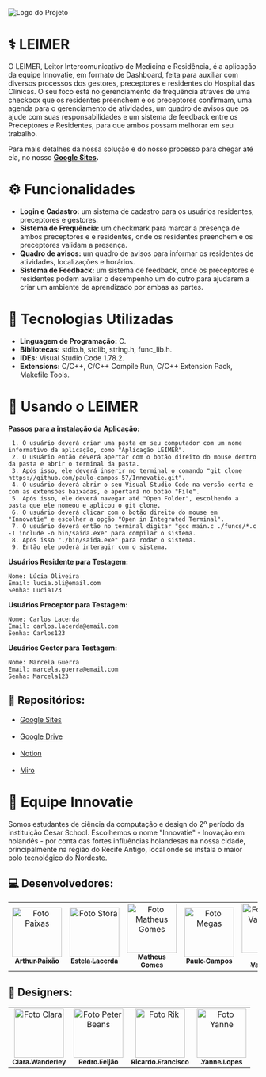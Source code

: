 
<img src="https://cdn.discordapp.com/attachments/1080907218507026443/1114225437254619198/Botoes.png" alt="Logo do Projeto">

# ⚕️ LEIMER

O LEIMER, Leitor Intercomunicativo de Medicina e Residência, é a aplicação da equipe Innovatie, em formato de Dashboard, feita para auxiliar com diversos processos dos gestores, preceptores e residentes do Hospital das Clínicas. O seu foco está no gerenciamento de frequência através de uma checkbox que os residentes preenchem e os preceptores confirmam, uma agenda para o gerenciamento de atividades, um quadro de avisos que os ajude com suas responsabilidades e um sistema de feedback entre os Preceptores e Residentes, para que ambos possam melhorar em seu trabalho.

Para mais detalhes da nossa solução e do nosso processo para chegar até ela, no nosso <b>[Google Sites](https://sites.google.com/d/1qKF9_0WKPtYAXA6IbFuaWe9Azb1qlWIE/p/1vNE8liT_0x9pcVxP8QQC8LkuAyzp8kcQ/edit).</b>

# ⚙️ Funcionalidades

- <b>Login e Cadastro:</b> um sistema de cadastro para os usuários residentes, preceptores e gestores.
- <b>Sistema de Frequência:</b> um checkmark para marcar a presença de ambos preceptores e e residentes, onde os residentes preenchem e os preceptores validam a presença.
- <b>Quadro de avisos:</b> um quadro de avisos para informar os residentes de atividades, localizações e horários.
- <b>Sistema de Feedback:</b> um sistema de feedback, onde os preceptores e residentes podem avaliar o desempenho um do outro para ajudarem a criar um ambiente de aprendizado por ambas as partes.

# 💾 Tecnologias Utilizadas

- <b>Linguagem de Programação:</b> C.
- <b>Bibliotecas:</b> stdio.h, stdlib, string.h, func_lib.h.
- <b>IDEs:</b> Visual Studio Code 1.78.2.
- <b>Extensions:</b> C/C++, C/C++ Compile Run, C/C++ Extension Pack, Makefile Tools.

# 👣 Usando o LEIMER

<b>Passos para a instalação da Aplicação:</b>
```
 1. O usuário deverá criar uma pasta em seu computador com um nome informativo da aplicação, como "Aplicação LEIMER".
 2. O usuário então deverá apertar com o botão direito do mouse dentro da pasta e abrir o terminal da pasta.
 3. Após isso, ele deverá inserir no terminal o comando "git clone https://github.com/paulo-campos-57/Innovatie.git".
 4. O usuário deverá abrir o seu Visual Studio Code na versão certa e com as extensões baixadas, e apertará no botão "File".
 5. Após isso, ele deverá navegar até "Open Folder", escolhendo a pasta que ele nomeou e aplicou o git clone.
 6. O usuário deverá clicar com o botão direito do mouse em "Innovatie" e escolher a opção "Open in Integrated Terminal".
 7. O usuário deverá então no terminal digitar "gcc main.c ./funcs/*.c -I include -o bin/saida.exe" para compilar o sistema.
 8. Após isso "./bin/saida.exe" para rodar o sistema.
 9. Então ele poderá interagir com o sistema.
```

<b>Usuários Residente para Testagem:</b>

```
Nome: Lúcia Oliveira 
Email: lucia.oli@email.com
Senha: Lucia123
```

<b>Usuários Preceptor para Testagem:</b>

```
Nome: Carlos Lacerda 
Email: carlos.lacerda@email.com
Senha: Carlos123
```

<b>Usuários Gestor para Testagem:</b>
```
Nome: Marcela Guerra 
Email: marcela.guerra@email.com
Senha: Marcela123
```

## 📂 Repositórios:
- [Google Sites](https://sites.google.com/d/1qKF9_0WKPtYAXA6IbFuaWe9Azb1qlWIE/p/1vNE8liT_0x9pcVxP8QQC8LkuAyzp8kcQ/edit)<br></br>
- [Google Drive](https://drive.google.com/drive/folders/0ACNmXMagBrTvUk9PVA)<br></br>
- [Notion](https://www.notion.so/PLANEJAMENTO-1d370349e78f4f49bb5170af11fed319)<br></br>
- [Miro](https://miro.com/app/board/uXjVPcL-PG8=/)

# 🤝 Equipe Innovatie

Somos estudantes de ciência da computação e design do 2º período da instituição Cesar School. Escolhemos o nome "Innovatie" - Inovação em holandês - por conta das fortes influências holandesas na nossa cidade, principalmente na região do Recife Antigo, local onde se instala o maior polo tecnológico do Nordeste.

## 💻 Desenvolvedores:
<table>
  <tr>
    <td align="center">
      <a href="https://github.com/paixaoao">
        <img src="https://avatars.githubusercontent.com/u/126728380?v=4" width="100px;" alt="Foto Paixas"/><br>
        <sub>
          <b>Arthur Paixão</b>
        </sub>
      </a>
    </td>
    <td align="center">
      <a href="https://github.com/EstelaLacerda">
        <img src="https://avatars.githubusercontent.com/u/117921412?v=4" width="100px;" alt="Foto Stora"/><br>
        <sub>
          <b>Estela Lacerda</b>
        </sub>
      </a>
    </td>
    <td align="center">
      <a href="https://github.com/MatheusGom">
        <img src="https://avatars.githubusercontent.com/u/117746778?v=4" width="100px;" alt="Foto Matheus Gomes"/><br>
        <sub>
          <b>Matheus Gomes</b>
        </sub>
      </a>
    </td>
    <td align="center">
      <a href="https://github.com/paulo-campos-57">
        <img src="https://avatars.githubusercontent.com/u/77108503?v=4" width="100px;" alt="Foto Megas"/><br>
        <sub>
          <b>Paulo Campos</b>
        </sub>
      </a>
    </td>
    <td align="center">
      <a href="https://github.com/SofiaValadares">
        <img src="https://avatars.githubusercontent.com/u/113111708?v=4" width="100px;" alt="Foto Sofia Valadares"/><br>
        <sub>
          <b>Sofia Valadares</b>
        </sub>
      </a>
    </td>
    <td align="center">
      <a href="https://github.com/virnaamaral">
        <img src="https://avatars.githubusercontent.com/u/116957619?v=4" width="100px;" alt="Foto Virnas"/><br>
        <sub>
          <b>Virna Amaral</b>
        </sub>
      </a>
    </td>
  </tr>
</table>

## 🎨 Designers:
<table>
  <tr>
    <td align="center">
      <a href="#">
        <img src="https://cdn.discordapp.com/attachments/739288910013661257/1106264123559383080/Clara.jpg" width="100px;" height="100px;" object-fit: cover; alt="Foto Clara"/><br>
        <sub>
          <b>Clara Wanderley</b>
        </sub>
      </a>
    </td>
    <td align="center">
      <a href="#">
        <img src="https://cdn.discordapp.com/attachments/739288910013661257/1106264123962052630/Pedro.jpg" width="100px;" height="100px;" alt="Foto Peter Beans"/><br>
        <sub>
          <b>Pedro Feijão</b>
        </sub>
      </a>
    </td>
    <td align="center">
      <a href="#">
        <img src="https://cdn.discordapp.com/attachments/739288910013661257/1106264124427604079/Ricardo.jpg" width="100px;" height="100px;" alt="Foto Rik"/><br>
        <sub>
          <b>Ricardo Francisco</b>
        </sub>
      </a>
    </td>
    <td align="center">
      <a href="#">
        <img src="https://cdn.discordapp.com/attachments/739288910013661257/1106264125203566623/Yanne.jpg" width="100px;" height="100px;" alt="Foto Yanne"/><br>
        <sub>
          <b>Yanne Lopes</b> 
        </sub>
      </a>
    </td>
</table>
